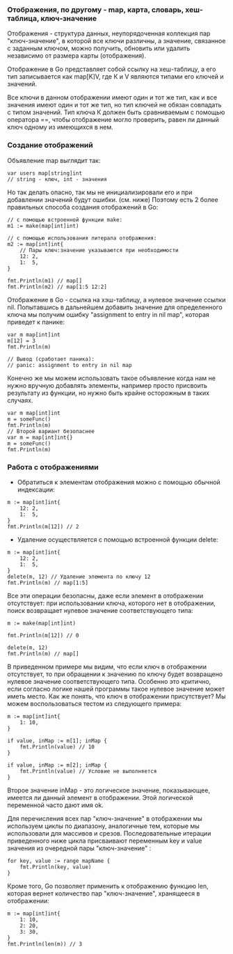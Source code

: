 ### Отображения, по другому - map, карта, словарь, хеш-таблица, ключ-значение

Отображения - структура данных, неупорядоченная коллекция пар "ключ-значение", в которой все ключи различны, а значение, связанное с заданным ключом, можно получить, обновить или удалить независимо от размера карты (отображения).

Отображение в Go представляет собой ссылку на хеш-таблицу, а его тип записывается как map[K]V, где К и V являются типами его ключей и значений.

Все ключи в данном отображении имеют один и тот же тип, как и все значения имеют один и тот же тип, но тип ключей не обязан совпадать с типом значений. Тип ключа К должен быть сравниваемым с помощью оператора ==, чтобы отображение могло проверить, равен ли данный ключ одному из имеющихся в нем.

### Создание отображений
Объявление map выглядит так:
```
var users map[string]int
// string - ключ, int - значения
```
Но так делать опасно, так мы не инициализировали его и при добавлении значений будут ошибки. (см. ниже)
Поэтому есть 2 более правильных способа создания отображений в Go:
```
// с помощью встроенной функции make:
m1 := make(map[int]int)

// с помощью использования литерала отображения:
m2 := map[int]int{
    // Пары ключ:значение указываются при необходимости
    12: 2,
    1:  5,
}

fmt.Println(m1) // map[]
fmt.Println(m2) // map[1:5 12:2]
```
Отображение в Go - ссылка на хэш-таблицу, а нулевое значение ссылки nil. Попытавшись в дальнейшем добавить значение для определенного ключа мы получим ошибку "assignment to entry in nil map", которая приведет к панике:
```
var m map[int]int
m[12] = 3
fmt.Println(m)

// Вывод (сработает паника):
// panic: assignment to entry in nil map
```
Конечно же мы можем использовать такое объявление когда нам не нужно вручную добавлять элементы, например просто присвоить результату из функции, но нужно быть крайне осторожным в таких случаях.
```
var m map[int]int
m = someFunc()
fmt.Println(m)
// Второй вариант безопаснее
var m = map[int]int{}
m = someFunc()
fmt.Println(m)
```

### Работа с отображениями

* Обратиться к элементам отображения можно с помощью обычной индексации:
```
m := map[int]int{
	12: 2,
	1:  5,
}
fmt.Println(m[12]) // 2
```
* Удаление осуществляется с помощью встроенной функции delete:
```
m := map[int]int{
	12: 2,
	1:  5,
}
delete(m, 12) // Удаление элемента по ключу 12
fmt.Println(m) // map[1:5]
```
Все эти операции безопасны, даже если элемент в отображении отсутствует: при использовании ключа, которого нет в отображении, поиск возвращает нулевое значение соответствующего типа:
```
m := make(map[int]int)

fmt.Println(m[12]) // 0

delete(m, 12)
fmt.Println(m) // map[]
```
В приведенном примере мы видим, что если ключ в отображении отсутствует, то при обращении к значению по ключу будет возвращено нулевое значение соответствующего типа. Особенно это критично, если согласно логике нашей программы такое нулевое значение может иметь место. Как же понять, что ключ в отображении присутствует? Мы можем воспользоваться тестом из следующего примера:
```
m := map[int]int{
	1: 10,
}

if value, inMap := m[1]; inMap {
	fmt.Println(value) // 10
}

if value, inMap := m[2]; inMap {
	fmt.Println(value) // Условие не выполняется
}
```
Второе значение inMap - это логическое значение, показывающее, имеется ли данный элемент в отображении. Этой логической переменной часто дают имя ok.

Для перечисления всех пар "ключ-значение" в отображении мы используем циклы по диапазону, аналогичные тем, которые мы использовали для массивов и срезов. Последовательные итерации приведенного ниже цикла присваивают переменным key и value значения из очередной пары "ключ-значение" :
```
for key, value := range mapName {
    fmt.Println(key, value)
}
```
Кроме того, Go позволяет применить к отображению функцию len, которая вернет количество пар "ключ-значение", хранящееся в отображении:
```
m := map[int]int{
	1: 10,
	2: 20,
	3: 30,
}
fmt.Println(len(m)) // 3
```


